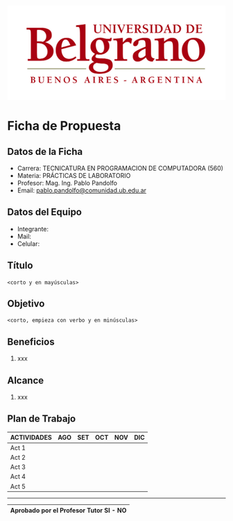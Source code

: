 ![Logo UB](img/logo.jpg)

# Ficha de Propuesta

## Datos de la Ficha

* Carrera: TECNICATURA EN PROGRAMACION DE COMPUTADORA (560)
* Materia: PRÁCTICAS DE LABORATORIO
* Profesor: Mag. Ing. Pablo Pandolfo
* Email: pablo.pandolfo@comunidad.ub.edu.ar

## Datos del Equipo

* Integrante:
* Mail:
* Celular:

## Título

```plain
<corto y en mayúsculas>
```

## Objetivo

```plain
<corto, empieza con verbo y en minúsculas>
```

## Beneficios

1. xxx

## Alcance

1. xxx

## Plan de Trabajo

| ACTIVIDADES | AGO | SET | OCT | NOV | DIC |
| -- | -- | -- | -- | -- | -- |
| Act 1 | | | | | |
| Act 2 | | | | | |
| Act 3 | | | | | |
| Act 4 | | | | | |
| Act 5 | | | | | |

---


| Aprobado por el Profesor Tutor SI - NO |
| -- |

